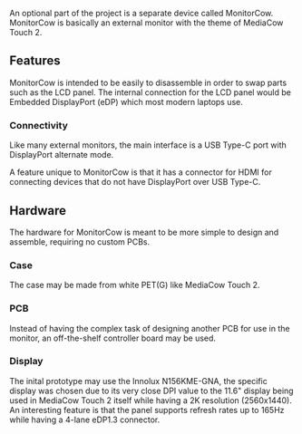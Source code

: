 An optional part of the project is a separate device called MonitorCow. MonitorCow is basically an external monitor with the theme of MediaCow Touch 2. 

## Features
MonitorCow is intended to be easily to disassemble in order to swap parts such as the LCD panel. The internal connection for the LCD panel would be Embedded DisplayPort (eDP) which most modern laptops use.

### Connectivity
Like many external monitors, the main interface is a USB Type-C port with DisplayPort alternate mode.

A feature unique to MonitorCow is that it has a connector for HDMI for connecting devices that do not have DisplayPort over USB Type-C.
 
## Hardware
The hardware for MonitorCow is meant to be more simple to design and assemble, requiring no custom PCBs.

### Case
The case may be made from white PET(G) like MediaCow Touch 2. 

### PCB
Instead of having the complex task of designing another PCB for use in the monitor, an off-the-shelf controller board may be used.

### Display
The inital prototype may use the Innolux N156KME-GNA, the specific display was chosen due to its very close DPI value to the 11.6" display being used in MediaCow Touch 2 itself while having a 2K resolution (2560x1440). An interesting feature is that the panel supports refresh rates up to 165Hz while having a 4-lane eDP1.3 connector.

